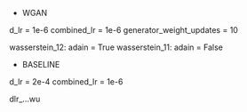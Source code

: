 

* WGAN

d_lr = 1e-6
combined_lr = 1e-6
generator_weight_updates = 10

wasserstein_12: adain = True
wasserstein_11: adain = False

* BASELINE

d_lr = 2e-4
combined_lr = 1e-6

dlr_...wu
